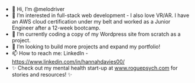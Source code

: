 - 👋 Hi, I’m @melodriver
- 👀 I’m interested in full-stack web development - I also love VR/AR. I have an AWS cloud certification under my belt and worked as a Junior Engineer after a 12-week bootcamp.
- 🌱 I’m currently coding a copy of my Wordpress site from scratch as a project.
- 💞️ I’m looking to build more projects and expand my portfolio!
- 📫 How to reach me: LinkedIn - https://www.linkedin.com/in/hannahdavies00/ 
-  ✨ Check out my mental health start-up at www.roguepsych.com for stories and resources! ✨ 
